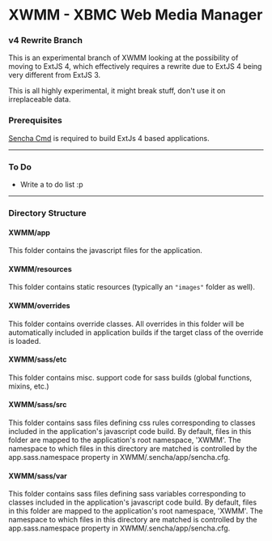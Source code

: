 XWMM - XBMC Web Media Manager
====

### v4 Rewrite Branch
This is an experimental branch of XWMM looking at the possibility of moving to
ExtJS 4, which effectively requires a rewrite due to ExtJS 4 being very
different from ExtJS 3.

This is all highly experimental, it might break stuff, don't use it on
irreplaceable data.

### Prerequisites
[Sencha Cmd](http://docs.sencha.com/extjs/4.2.1/#!/guide/command "Title") is
required to build ExtJs 4 based applications.

- - -

### To Do
* Write a to do list :p

- - -

### Directory Structure
#### XWMM/app

This folder contains the javascript files for the application.

#### XWMM/resources

This folder contains static resources (typically an `"images"` folder as well).

#### XWMM/overrides

This folder contains override classes. All overrides in this folder will be 
automatically included in application builds if the target class of the override
is loaded.

#### XWMM/sass/etc

This folder contains misc. support code for sass builds (global functions, 
mixins, etc.)

#### XWMM/sass/src

This folder contains sass files defining css rules corresponding to classes
included in the application's javascript code build.  By default, files in this 
folder are mapped to the application's root namespace, 'XWMM'. The
namespace to which files in this directory are matched is controlled by the
app.sass.namespace property in XWMM/.sencha/app/sencha.cfg. 

#### XWMM/sass/var

This folder contains sass files defining sass variables corresponding to classes
included in the application's javascript code build.  By default, files in this 
folder are mapped to the application's root namespace, 'XWMM'. The
namespace to which files in this directory are matched is controlled by the
app.sass.namespace property in XWMM/.sencha/app/sencha.cfg. 
